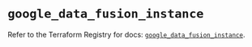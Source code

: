 # `google_data_fusion_instance`

Refer to the Terraform Registry for docs: [`google_data_fusion_instance`](https://registry.terraform.io/providers/hashicorp/google/6.25.0/docs/resources/data_fusion_instance).

